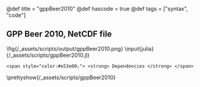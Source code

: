 @def title = "gppBeer2010"
@def hascode = true
@def tags = ["syntax", "code"]

## GPP Beer 2010, NetCDF file
\fig{/_assets/scripts/output/gppBeer2010.png}
\input{julia}{/_assets/scripts/gppBeer2010.jl}
~~~
<span style="color:#e53e00;"> <strong> Dependencies </strong> </span>
~~~
\prettyshow{/_assets/scripts/gppBeer2010}

